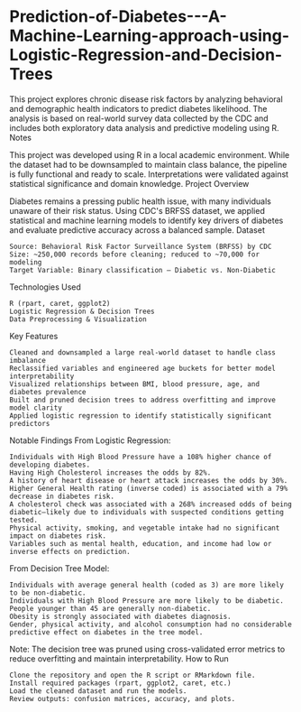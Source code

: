 # Prediction-of-Diabetes---A-Machine-Learning-approach-using-Logistic-Regression-and-Decision-Trees
This project explores chronic disease risk factors by analyzing behavioral and demographic health indicators to predict diabetes likelihood. The analysis is based on real-world survey data collected by the CDC and includes both exploratory data analysis and predictive modeling using R.
Notes

This project was developed using R in a local academic environment. While the dataset had to be downsampled to maintain class balance, the pipeline is fully functional and ready to scale. Interpretations were validated against statistical significance and domain knowledge.
Project Overview

Diabetes remains a pressing public health issue, with many individuals unaware of their risk status. Using CDC's BRFSS dataset, we applied statistical and machine learning models to identify key drivers of diabetes and evaluate predictive accuracy across a balanced sample.
Dataset

    Source: Behavioral Risk Factor Surveillance System (BRFSS) by CDC
    Size: ~250,000 records before cleaning; reduced to ~70,000 for modeling
    Target Variable: Binary classification — Diabetic vs. Non-Diabetic

Technologies Used

    R (rpart, caret, ggplot2)
    Logistic Regression & Decision Trees
    Data Preprocessing & Visualization

Key Features

    Cleaned and downsampled a large real-world dataset to handle class imbalance
    Reclassified variables and engineered age buckets for better model interpretability
    Visualized relationships between BMI, blood pressure, age, and diabetes prevalence
    Built and pruned decision trees to address overfitting and improve model clarity
    Applied logistic regression to identify statistically significant predictors

Notable Findings
From Logistic Regression:

    Individuals with High Blood Pressure have a 108% higher chance of developing diabetes.
    Having High Cholesterol increases the odds by 82%.
    A history of heart disease or heart attack increases the odds by 30%.
    Higher General Health rating (inverse coded) is associated with a 79% decrease in diabetes risk.
    A cholesterol check was associated with a 268% increased odds of being diabetic—likely due to individuals with suspected conditions getting tested.
    Physical activity, smoking, and vegetable intake had no significant impact on diabetes risk.
    Variables such as mental health, education, and income had low or inverse effects on prediction.

From Decision Tree Model:

    Individuals with average general health (coded as 3) are more likely to be non-diabetic.
    Individuals with High Blood Pressure are more likely to be diabetic.
    People younger than 45 are generally non-diabetic.
    Obesity is strongly associated with diabetes diagnosis.
    Gender, physical activity, and alcohol consumption had no considerable predictive effect on diabetes in the tree model.

Note: The decision tree was pruned using cross-validated error metrics to reduce overfitting and maintain interpretability.
How to Run

    Clone the repository and open the R script or RMarkdown file.
    Install required packages (rpart, ggplot2, caret, etc.)
    Load the cleaned dataset and run the models.
    Review outputs: confusion matrices, accuracy, and plots.
